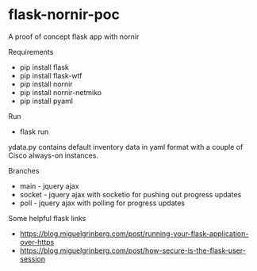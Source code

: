 # flask-nornir-poc
A proof of concept flask app with nornir

Requirements

- pip install flask
- pip install flask-wtf
- pip install nornir
- pip install nornir-netmiko
- pip install pyaml

Run

- flask run

ydata.py contains default inventory data in yaml format with a couple of Cisco always-on instances.

Branches

- main - jquery ajax
- socket - jquery ajax with socketio for pushing out progress updates
- poll - jquery ajax with polling for progress updates

Some helpful flask links

- https://blog.miguelgrinberg.com/post/running-your-flask-application-over-https
- https://blog.miguelgrinberg.com/post/how-secure-is-the-flask-user-session


